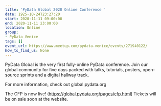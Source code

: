 ```yaml
---
title: 'PyData Global 2020 Online Conference '
date: 1925-10-24T23:27:20
start: 2020-11-11 09:00:00
end: 2020-11-11 23:00:00
location: Online
group:
- PyData Venice
tags: []
event_url: https://www.meetup.com/pydata-venice/events/271940122/
how_to_find_us: None
---
```


PyData Global is the very first fully-online PyData conference. Join our global community for five days packed with talks, tutorials, posters, open-source sprints and a digital hallway track.

For more information, check out global.pydata.org

The CFP is now live! (https://global.pydata.org/pages/cfp.html)
Tickets will be on sale soon at the website.
